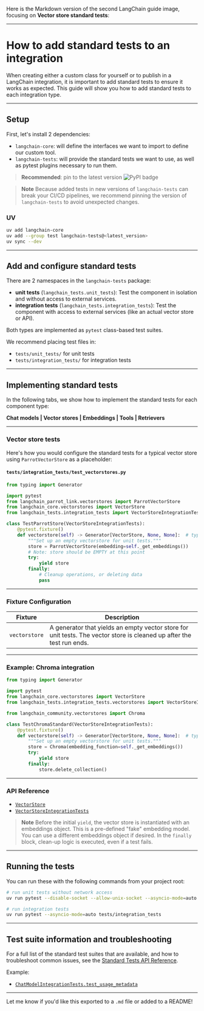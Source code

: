 Here is the Markdown version of the second LangChain guide image, focusing on **Vector store standard tests**:

---

# How to add standard tests to an integration

When creating either a custom class for yourself or to publish in a LangChain integration, it is important to add standard tests to ensure it works as expected. This guide will show you how to add standard tests to each integration type.

---

## Setup

First, let's install 2 dependencies:

- `langchain-core`: will define the interfaces we want to import to define our custom tool.
- `langchain-tests`: will provide the standard tests we want to use, as well as pytest plugins necessary to run them.

> **Recommended**: pin to the latest version
> ![PyPI badge](https://img.shields.io/pypi/v/langchain-tests)

> **Note**
> Because added tests in new versions of `langchain-tests` can break your CI/CD pipelines, we recommend pinning the version of `langchain-tests` to avoid unexpected changes.

### UV

```bash
uv add langchain-core
uv add --group test langchain-tests@<latest_version>
uv sync --dev
```

---

## Add and configure standard tests

There are 2 namespaces in the `langchain-tests` package:

- **unit tests** (`langchain_tests.unit_tests`): Test the component in isolation and without access to external services.
- **integration tests** (`langchain_tests.integration_tests`): Test the component with access to external services (like an actual vector store or API).

Both types are implemented as `pytest` class-based test suites.

We recommend placing test files in:

- `tests/unit_tests/` for unit tests
- `tests/integration_tests/` for integration tests

---

## Implementing standard tests

In the following tabs, we show how to implement the standard tests for each component type:

**Chat models | Vector stores | Embeddings | Tools | Retrievers**

---

### Vector store tests

Here's how you would configure the standard tests for a typical vector store using `ParrotVectorStore` as a placeholder:

#### `tests/integration_tests/test_vectorstores.py`

```python
from typing import Generator

import pytest
from langchain_parrot_link.vectorstores import ParrotVectorStore
from langchain_core.vectorstores import VectorStore
from langchain_tests.integration_tests import VectorStoreIntegrationTests

class TestParrotStore(VectorStoreIntegrationTests):
    @pytest.fixture()
    def vectorstore(self) -> Generator[VectorStore, None, None]:  # type: ignore
        """Set up an empty vectorstore for unit tests."""
        store = ParrotVectorStore(embedding=self._get_embeddings())
        # Note: store should be EMPTY at this point
        try:
            yield store
        finally:
            # Cleanup operations, or deleting data
            pass
```

---

### Fixture Configuration

| Fixture       | Description |
|---------------|-------------|
| `vectorstore` | A generator that yields an empty vector store for unit tests. The vector store is cleaned up after the test run ends. |

---

### Example: Chroma integration

```python
from typing import Generator

import pytest
from langchain_core.vectorstores import VectorStore
from langchain_tests.integration_tests.vectorstores import VectorStoreIntegrationTests

from langchain_community.vectorstores import Chroma

class TestChromaStandard(VectorStoreIntegrationTests):
    @pytest.fixture()
    def vectorstore(self) -> Generator[VectorStore, None, None]:  # type: ignore
        """Set up an empty vectorstore for unit tests."""
        store = Chroma(embedding_function=self._get_embeddings())
        try:
            yield store
        finally:
            store.delete_collection()
```

---

### API Reference

- [`VectorStore`](https://api.python.langchain.com/en/latest/vectorstores/langchain.vectorstores.VectorStore.html)
- [`VectorStoreIntegrationTests`](https://api.python.langchain.com/en/latest/tests/langchain_tests.integration_tests.vectorstores.VectorStoreIntegrationTests.html)

> **Note**
> Before the initial `yield`, the vector store is instantiated with an embeddings object. This is a pre-defined "fake" embedding model. You can use a different embeddings object if desired.
> In the `finally` block, clean-up logic is executed, even if a test fails.

---

## Running the tests

You can run these with the following commands from your project root:

```bash
# run unit tests without network access
uv run pytest --disable-socket --allow-unix-socket --asyncio-mode=auto tests/unit_tests

# run integration tests
uv run pytest --asyncio-mode=auto tests/integration_tests
```

---

## Test suite information and troubleshooting

For a full list of the standard test suites that are available, and how to troubleshoot common issues, see the [Standard Tests API Reference](https://api.python.langchain.com/en/latest/tests/index.html).

Example:
- [`ChatModelIntegrationTests.test_usage_metadata`](https://api.python.langchain.com/en/latest/tests/langchain_tests.integration_tests.chat_models.ChatModelIntegrationTests.html#langchain_tests.integration_tests.chat_models.ChatModelIntegrationTests.test_usage_metadata)

---

Let me know if you'd like this exported to a `.md` file or added to a README!
